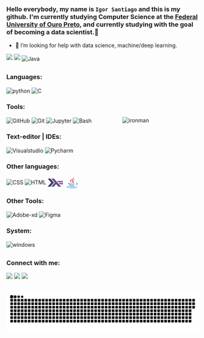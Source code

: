 ### Hello everybody, my name is **`Igor Santiago`** and this is my github. I'm currently studying Computer Science at the [Federal University of Ouro Preto](https://ufop.br/), and currently studying with the goal of becoming a data scientist.👋

- 🤔 I’m looking for help with data science, machine/deep learning.

<div>
  <img height="180em" src="https://github-readme-stats.vercel.app/api?username=igorswrk&show_icons=true&theme=nord&include_all_commits=true&count_private=true"/>
  <img height="180em" src="https://github-readme-stats.vercel.app/api/top-langs/?username=igorswrk&layout=compact&langs_count=7&theme=nord"/>
  <img align="center" alt="Java" height="30" width="40" src="https://raw.githubusercontent.com/devicons/devicon/master/icons/cpp/cpp-original.svg" />
</div>
  
 ##
 
### Languages:
<div style="display: inline_block">
<img align="center" alt="python" height="30" width="100" src="https://img.shields.io/badge/python-3670A0?style=for-the-badge&logo=python&logoColor=ffdd54" />
<img align="center" alt="C" height="30" width="60" src="https://img.shields.io/badge/c-%2300599C.svg?style=for-the-badge&logo=c&logoColor=white" />
</div>
  
### Tools:
<div style="display: inline_block">
<img align="center" alt="GitHub" height="30" width="100" src="https://img.shields.io/badge/github-%23121011.svg?style=for-the-badge&logo=github&logoColor=white" />
<img align="center" alt="Git" height="30" width="70" src="https://img.shields.io/badge/git-%23F05033.svg?style=for-the-badge&logo=git&logoColor=white" />
<img align="center" alt="Jupyter" height="30" width="100" src="https://img.shields.io/badge/jupyter-%23FA0F00.svg?style=for-the-badge&logo=jupyter&logoColor=white" />
<img align="center" alt="Bash" height="30" width="130" src="https://img.shields.io/badge/shell_script-%23121011.svg?style=for-the-badge&logo=gnu-bash&logoColor=white)" />
<img align="right" alt="ironman" height="200" width="200" src="https://67.media.tumblr.com/d7ae48c2872b5e8252cba1b717f417b5/tumblr_ogm1evWJXa1v6a1bfo1_500.gif">
</div>

### Text-editor | IDEs:
<div style="display: inline_block">
<img align="center" alt="Visualstudio" height="30" width="160" src="https://img.shields.io/badge/VisualStudioCode-0078d7.svg?style=for-the-badge&logo=visual-studio-code&logoColor=white" />
<img align="center" alt="Pycharm" height="30" width="120" src="https://img.shields.io/badge/pycharm-143?style=for-the-badge&logo=pycharm&logoColor=black&color=black&labelColor=green" />
</div>
  
### Other languages:
<div style="display: inline_block">
<img align="center" alt="CSS" height="30" width="90" src="https://img.shields.io/badge/css3-%231572B6.svg?style=for-the-badge&logo=css3&logoColor=white" />
<img align="center" alt="HTML" height="30" width="90" src="https://img.shields.io/badge/html5-%23E34F26.svg?style=for-the-badge&logo=html5&logoColor=white" />
<img align="center" alt="Haskell" height="30" width="40" src="https://raw.githubusercontent.com/devicons/devicon/master/icons/haskell/haskell-original.svg" />
<img align="center" alt="Java" height="30" width="40" src="https://raw.githubusercontent.com/devicons/devicon/master/icons/java/java-original.svg" />
</div>

 ### Other Tools:
<div style="display: inline_block">
<img align="center" alt="Adobe-xd" height="30" width="100" src="https://img.shields.io/badge/Adobe%20XD-470137?style=for-the-badge&logo=Adobe%20XD&logoColor=#FF61F6" />
<img align="center" alt="Figma" height="30" width="90" src="https://img.shields.io/badge/figma-%23F24E1E.svg?style=for-the-badge&logo=figma&logoColor=white" />
</div>

### System:
<div style="display: inline_block">
<img align="center" alt="windows" height="30" width="100" src="https://img.shields.io/badge/Windows-0078D6?style=for-the-badge&logo=windows&logoColor=white" />
</div>

##

### Connect with me:

<a href="https://www.linkedin.com/in/igorswrk/" target="_blank"><img src="https://img.shields.io/badge/-LinkedIn-%230077B5?style=for-the-badge&logo=linkedin&logoColor=white" target="_blank"></a> 
 <a href="https://www.instagram.com/iigorsap/" target="_blank"><img src="https://img.shields.io/badge/-Instagram-%23E4405F?style=for-the-badge&logo=instagram&logoColor=white" target="_blank"></a>
<a href = "mailto:igorsantiago.work@gmail.com"><img src="https://img.shields.io/badge/Gmail-D14836?style=for-the-badge&logo=gmail&logoColor=white" target="_blank"></a>


##


![Snake animation](https://github.com/igorswrk/igorswrk/blob/output/github-contribution-grid-snake.svg)
